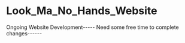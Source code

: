 # Look_Ma_No_Hands_Website

Ongoing Website Development----- Need some free time to complete changes------
